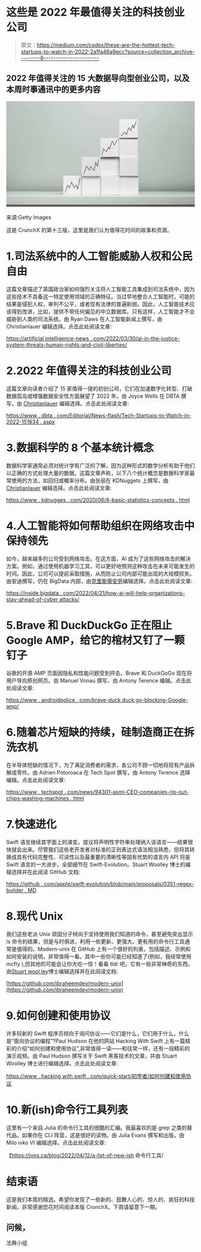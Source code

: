 # 这些是 2022 年最值得关注的科技创业公司

> 原文：<https://medium.com/codex/these-are-the-hottest-tech-startups-to-watch-in-2022-2a1fa46a9ecc?source=collection_archive---------6----------------------->

## 2022 年值得关注的 15 大数据导向型创业公司，以及本周时事通讯中的更多内容

![](img/328efba277f7af29a0aa4817b315440c.png)

来源:Getty Images

这是 CrunchX 的第十三版，这里是我们认为值得花时间的故事和资源。

# 1.司法系统中的人工智能威胁人权和公民自由

这篇文章描述了英国政治家如何强烈关注将人工智能工具集成到司法系统中，因为这些技术不具备这一特定使用领域的正确特征。当过早地整合人工智能时，可能的结果是侵犯人权，审判不公平，或者现有法律的普遍削弱。因此，人工智能技术应该得到改进，比如，提供不带任何偏见的中立数据库。只有这样，人工智能才不会威胁到人类的司法系统。由 Ryan Daws 在人工智能新闻上撰写，由 Christianlauer 编辑选择。点击此处阅读文章:

[https://artificial intelligence-news . com/2022/03/30/ai-in-the-justice-system-threats-human-rights-and-civil-liberties/](https://artificialintelligence-news.com/2022/03/30/ai-in-the-justice-system-threatens-human-rights-and-civil-liberties/)

# 2.2022 年值得关注的科技创业公司

这篇文章向读者介绍了 15 家值得一提的初创公司，它们在加速数字化转型、打破数据孤岛或增强数据安全性方面展望了 2022 年。由 Joyce Wells 在 DBTA 撰写，由 [Christianlauer](https://medium.com/u/2696f801a31a?source=post_page-----2a1fa46a9ecc--------------------------------) 编辑选择。点击此处阅读文章:

[https://www . dbta . com/Editorial/News-flash/Tech-Startups-to-Watch-in-2022-151834 . aspx](https://www.dbta.com/Editorial/News-Flashes/Tech-Startups-to-Watch-in-2022-151834.aspx)

# 3.数据科学的 8 个基本统计概念

数据科学家通常必须对统计学有广泛的了解，因为这种形式的数学分析有助于他们以正确的方式处理大量的数据。这篇文章声称，以下八个统计概念是数据科学家最常使用的方法，如回归或概率分布。由张丽在 KDNuggets 上撰写，由 [Christianlauer](https://medium.com/u/2696f801a31a?source=post_page-----2a1fa46a9ecc--------------------------------) 编辑选择。点击此处阅读文章:

[https://www . kdnugges . com/2020/06/8-basic-statistics-concepts . html](https://www.kdnuggets.com/2020/06/8-basic-statistics-concepts.html)

# 4.人工智能将如何帮助组织在网络攻击中保持领先

如今，越来越多的公司受到网络攻击。在这方面，AI 成为了这些网络攻击的解决方案。例如，通过使用机器学习工具，可以更好地预测这种攻击在未来可能发生的时间。因此，公司可以提前采取措施，从而防止公司内部可能出现的大规模损失。由安迪撰写，仍在 BigData 内部，由[克里斯蒂安劳](https://medium.com/u/2696f801a31a?source=post_page-----2a1fa46a9ecc--------------------------------)编辑选择。点击此处阅读文章:

[https://inside bigdata . com/2022/04/21/how-ai-will-help-organizations-stay-ahead-of-cyber attacks/](https://insidebigdata.com/2022/04/21/how-ai-will-help-organizations-stay-ahead-of-cyberattacks/)

# 5.Brave 和 DuckDuckGo 正在阻止 Google AMP，给它的棺材又钉了一颗钉子

谷歌的开源 AMP 页面因隐私和性能问题受到抨击。Brave 和 DuckGoGo 现在将用户导向原创网页。由 Manuel Vonau 撰写，由 Antony Terence 编辑。点击此处阅读文章:

[https://www . androidpolice . com/brave-duck duck go-blocking-Google-amp/](https://www.androidpolice.com/brave-duckduckgo-blocking-google-amp/)

# 6.随着芯片短缺的持续，硅制造商正在拆洗衣机

在半导体短缺的情况下，为了满足消费者的需求，各公司不顾一切地将现有产品拆解成零件。由 Adrien Potoroaca 在 Tech Spot 撰写，由 Antony Terence 选择编辑。点击此处阅读文章:

[https://www . techspot . com/news/94301-asml-CEO-companies-rip-out-chips-washing-machines . html](https://www.techspot.com/news/94301-asml-ceo-companies-ripping-out-chips-washing-machines.html)

# 7.快速进化

Swift 语言继续其字面上的演变，提议将声明性字符串处理纳入该语言——结果很快就会出来。尽管我们这些老开发者对标准的正则表达式语法相当熟悉，但将其转换成具有代码完整性、可读性以及最重要的清晰性等固有优势的语言内 API 将是 Swift 语言的一大进步。全部细节在 Swift-Evolution。Stuart Woolley 博士的编辑选择并在此阅读 GitHub 文档:

[https://github . com/apple/swift-evolution/blob/main/proposals/0351-regex-builder . MD](https://github.com/apple/swift-evolution/blob/main/proposals/0351-regex-builder.md)

# 8.现代 Unix

我们这些老派 Unix 顽固分子倾向于坚持使用我们知道的命令，甚至避免突出显示 ls 命令的结果，但是与时俱进，利用一些更新、更强大、更有用的命令行工具通常是值得的。Modern-unix 在 GitHub 上有一个很好的列表，包括描述、示例和如何安装的说明，非常值得一看。其中一些你可能已经知道了(例如，我经常使用 mcfly ),但其他的可能会让你大吃一惊！看看 tldr 吧，它有一些非常神奇的东西。由[Stuart wool ley](https://medium.com/u/a435b5883828?source=post_page-----2a1fa46a9ecc--------------------------------)博士编辑选择并在此阅读文档:

[https://github.com/ibraheemdev/modern-unix](https://github.com/ibraheemdev/modern-unix)

# 9.如何创建和使用协议

许多较新的 Swift 程序员倾向于询问协议——它们是什么，它们用于什么，什么是“面向协议的编程”?Paul Hudson 在他的网站 Hacking With Swift 上有一篇精彩的介绍“如何创建和使用协议”,非常值得一读——和往常一样，还有一段精彩的演示视频。由 Paul Hudson 撰写关于 Swift 黑客技术的文章，并由 Stuart Woolley 博士进行编辑选择。点击此处阅读文章:

[https://www . hacking with swift . com/quick-start/初学者/如何创建和使用协议](https://www.hackingwithswift.com/quick-start/beginners/how-to-create-and-use-protocols)

# 10.新(ish)命令行工具列表

这里有一个来自 Julia 的命令行工具的很酷的汇编。我最喜欢的是 grep 之类的替代品。如果你在 CLI 阵营，这是很好的读物。由 Julia Evans 撰写和出版，由 Milo ivko VI 编辑选择。点击此处阅读文章:

【https://jvns.ca/blog/2022/04/12/a-list-of-new-ish 命令行工具/

# 结束语

这是我们本周的精选。希望你发现了一些新的、鼓舞人心的、惊人的、疯狂的科技新闻。非常感谢您花时间阅读本版 CrunchX。下周请留意下一期。

## 问候，

法典小组